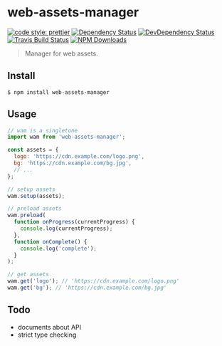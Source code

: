 # web-assets-manager

[![code style: prettier](https://img.shields.io/badge/code_style-prettier-ff69b4.svg)](https://github.com/prettier/prettier)
[![Dependency Status](https://img.shields.io/david/m31271n/web-assets-manager.svg)](#)
[![DevDependency Status](https://img.shields.io/david/m31271n/web-assets-manager.svg)](#)
[![Travis Build Status](https://img.shields.io/travis/m31271n/web-assets-manager.svg)](#)
[![NPM Downloads](https://img.shields.io/npm/dm/web-assets-manager.svg)](#)

> Manager for web assets.

## Install

```
$ npm install web-assets-manager
```

## Usage

```javascript
// wam is a singletone
import wam from 'web-assets-manager';

const assets = {
  logo: 'https://cdn.example.com/logo.png',
  bg: 'https://cdn.example.com/bg.jpg',
  // ...
};

// setup assets
wam.setup(assets);

// preload assets
wam.preload(
  function onProgress(currentProgress) {
    console.log(currentProgress);
  },
  function onComplete() {
    console.log('complete');
  }
);

// get assets
wam.get('logo'); // 'https://cdn.example.com/logo.png'
wam.get('bg'); // 'https://cdn.example.com/bg.jpg'
```

## Todo

* documents about API
* strict type checking

